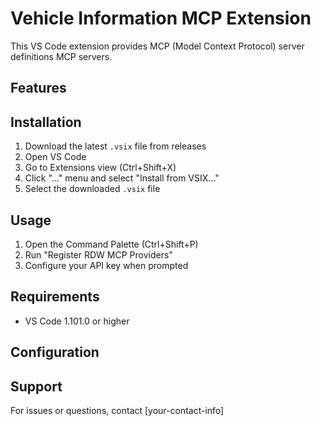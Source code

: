 # Vehicle Information MCP Extension

This VS Code extension provides MCP (Model Context Protocol) server definitions MCP servers.

## Features



## Installation

1. Download the latest `.vsix` file from releases
2. Open VS Code
3. Go to Extensions view (Ctrl+Shift+X)
4. Click "..." menu and select "Install from VSIX..."
5. Select the downloaded `.vsix` file

## Usage

1. Open the Command Palette (Ctrl+Shift+P)
2. Run "Register RDW MCP Providers"
3. Configure your API key when prompted

## Requirements

- VS Code 1.101.0 or higher

## Configuration


## Support

For issues or questions, contact [your-contact-info]